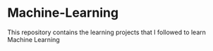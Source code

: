 # Machine-Learning
This repository contains the learning projects that I followed to learn Machine Learning
